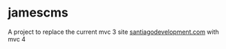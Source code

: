 jamescms
========

A project to replace the current mvc 3 site [santiagodevelopment.com](http://santiagodevelopment.com) with mvc 4